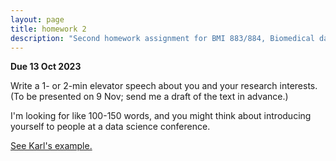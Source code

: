```yaml
---
layout: page
title: homework 2
description: "Second homework assignment for BMI 883/884, Biomedical data science professional skills, to write an elevator speech about your research."
---
```


**Due 13 Oct 2023**

Write a 1- or 2-min elevator speech about you and your research interests.
(To be presented on 9 Nov; send me a draft of the text in advance.)

I'm looking for like 100-150 words, and you might think about
introducing yourself to people at a data science conference.

[See Karl's example.](elevator_speech_example.html)
